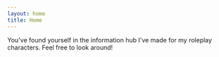 ```yaml
---
layout: home
title: Home
---
```


You've found yourself in the information hub I've made for my roleplay characters. Feel free to look around!